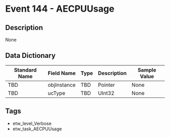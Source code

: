 # Event 144 - AECPUUsage

## Description
None

## Data Dictionary
|Standard Name|Field Name|Type|Description|Sample Value|
|---|---|---|---|---|
|TBD|objInstance|TBD|Pointer|None|None|
|TBD|ucType|TBD|UInt32|None|None|

## Tags
* etw_level_Verbose
* etw_task_AECPUUsage